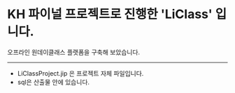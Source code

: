 # KH 파이널 프로젝트로 진행한 'LiClass' 입니다.

오프라인 원데이클래스 플랫폼을 구축해 보았습니다.

------------------------------------------------
* LiClassProject.jip 은 프로젝트 자체 파일입니다.
* sql은 산출물 안에 있습니다.
